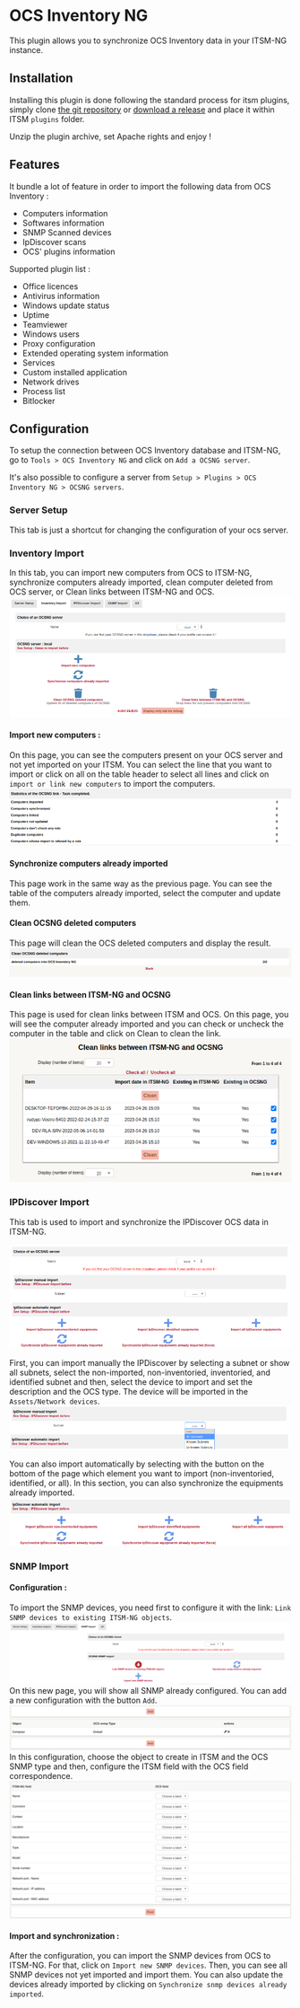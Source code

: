 # OCS Inventory NG

This plugin allows you to synchronize OCS Inventory data in your ITSM-NG instance.

## Installation

Installing this plugin is done following the standard process for itsm plugins, simply clone [the git repository](https://github.com/itsmng/ocsinventoryng) or [download a release](https://github.com/itsmng/ocsinventoryng/releases) and place it within ITSM `plugins` folder.

Unzip the plugin archive, set Apache rights and enjoy !

## Features

It bundle a lot of feature in order to import the following data from OCS Inventory :

* Computers information
* Softwares information
* SNMP Scanned devices
* IpDiscover scans
* OCS' plugins information

Supported plugin list :

* Office licences
* Antivirus information
* Windows update status
* Uptime
* Teamviewer
* Windows users
* Proxy configuration
* Extended operating system information
* Services
* Custom installed application
* Network drives
* Process list
* Bitlocker

## Configuration

To setup the connection between OCS Inventory database and ITSM-NG, go to `Tools > OCS Inventory NG` and click on `Add a OCSNG server`.

It's also possible to configure a server from `Setup > Plugins > OCS Inventory NG > OCSNG servers`.



### Server Setup

This tab is just a shortcut for changing the configuration of your ocs server.

### Inventory Import

In this tab, you can import new computers from OCS to ITSM-NG, synchronize computers already imported, clean computer deleted from OCS server, or Clean links between ITSM-NG and OCS. 
![](../img/ocsinventoryng/InventoryImport.png)

#### Import new computers :

On this page, you can see the computers present on your OCS server and not yet imported on your ITSM. 
You can select the line that you want to import or click on all on the table header to select all lines and click on  `import or link new computers` to import the computers.
![](../img/ocsinventoryng/InventoryImport_ImportComputers_Result.png)

#### Synchronize computers already imported

This page work in the same way as the previous page. You can see the table of the computers already imported, select the computer and update them.

#### Clean OCSNG deleted computers

This page will clean the OCS deleted computers and display the result.
![](../img/ocsinventoryng/InventoryImport_CleanComputers.png)

#### Clean links between ITSM-NG and OCSNG

This page is used for clean links between ITSM and OCS. On this page, you will see the computer already imported and you can check or uncheck the computer in the table and click on Clean to clean the link.
![](../img/ocsinventoryng/InventoryImport_CleanLinks.png)

### IPDiscover Import

This tab is used to import and synchronize the IPDiscover OCS data in ITSM-NG. 

![](../img/ocsinventoryng/IPDiscoverImport.png)

First, you can import manually the IPDiscover by selecting a subnet or show all subnets, select the non-imported, non-inventoried, inventoried, and identified subnet and then, select the device to import and set the description and the OCS type. The device will be imported in the `Assets/Network devices`.
![](../img/ocsinventoryng/IPDiscoverImport_ManualImport.png)

You can also import automatically by selecting with the button on the bottom of the page which element you want to import (non-inventoried, identified, or all). In this section, you can also synchronize the equipments already imported.
![](../img/ocsinventoryng/IPDiscoverImport_AutomaticImport.png)

### SNMP Import

#### Configuration :

To import the SNMP devices, you need first to configure it with the link: `Link SNMP devices to existing ITSM-NG objects`. 
![](../img/ocsinventoryng/SNMPImport.png)
On this new page, you will show all SNMP already configured. You can add a new configuration with the button `Add`.
![](../img/ocsinventoryng/SNMPImport_LinkDevice_1.png) In this configuration, choose the object to create in ITSM and the OCS SNMP type and then, configure the ITSM field with the OCS field correspondence.
![](../img/ocsinventoryng/SNMPImport_LinkDevice_2.png)

#### Import and synchronization :

After the configuration, you can import the SNMP devices from OCS to ITSM-NG. For that, click on `Import new SNMP devices`. Then, you can see all SNMP devices not yet imported and import them. You can also update the devices already imported by clicking on `Synchronize snmp devices already imported`.